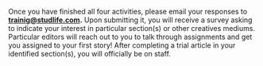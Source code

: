 Once you have finished all four activities, please email your responses to **trainig@studlife.com.** Upon submitting it, you will receive a survey asking to indicate your interest in particular section(s) or other creatives mediums. Particular editors will reach out to you to talk through assignments and get you assigned to your first story! After completing a trial article in your identified section(s), you will officially be on staff. 

